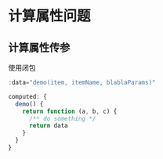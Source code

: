# 计算属性问题

## 计算属性传参

使用闭包

```js
:data="demo(item, itemName, blablaParams)"

computed: {
  demo() {
    return function (a, b, c) {
      /** do something */
      return data
    }
  }
}
```